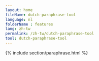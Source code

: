 ```yaml
---
layout: home
fileName: dutch-paraphrase-tool
language: nl
folderName : features
lang: zh-tw
permalink: /zh-tw/dutch-paraphrase-tool
tool: dutch-paraphrase-tool
---
```

{% include section/paraphrase.html %}